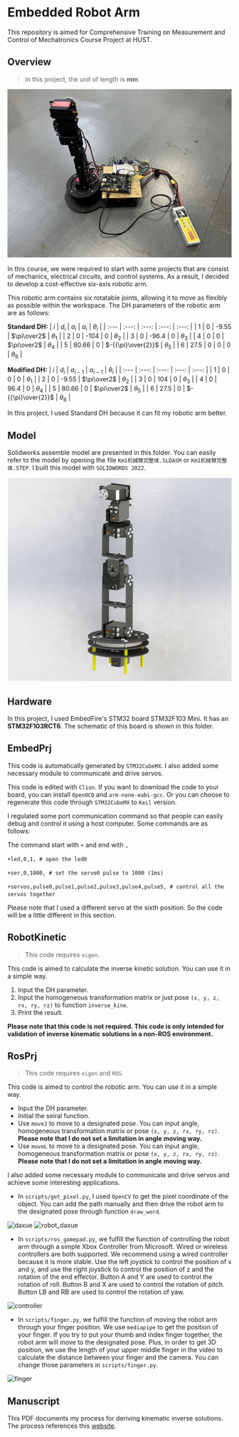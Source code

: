 # Embedded Robot Arm
This repository is aimed for Comprehensive Training on Measurement and Control of Mechatronics Course Project at HUST.

## Overview
> In this project, the unit of length is **mm**

![robot](img/Robot_arm.jpg)

In this course, we were required to start with some projects that are consist of mechanics, electrical circuits, and control systems. As a result, I decided to develop a cost-effective six-axis robotic arm.

This robotic arm contains six rotatable joints, allowing it to move as flexibly as possible within the workspace. The DH parameters of the robotic arm are as follows:

**Standard DH:**
| $i$ | $d_i$ | $a_i$ | $\alpha_i$ | $\theta_i$ |
| :--- | :---: | :---: | :---: | :---: |
| 1 | 0 | -9.55 | $\pi\over2$ | $\theta_1$ |
| 2 | 0 | -104 | 0 | $\theta_2$ |
| 3 | 0 | -96.4 | 0 | $\theta_3$ |
| 4 | 0 | 0 | $\pi\over2$ | $\theta_4$ |
| 5 | 80.66 | 0 | $-{{\pi}\over{2}}$ | $\theta_5$ |
| 6 | 27.5 | 0 | 0 | 0 | $\theta_6$ |

**Modified DH:**
| $i$ | $d_i$ | $a_{i-1}$ | $\alpha_{i-1}$ | $\theta_i$ |
| :--- | :---: | :---: | :---: | :---: |
| 1 | 0 | 0 | 0 | $\theta_1$ |
| 2 | 0 | -9.55 | $\pi\over2$  | $\theta_2$ |
| 3 | 0 | 104 | 0 | $\theta_3$ |
| 4 | 0 | 96.4 | 0 | $\theta_4$ |
| 5 | 80.66 | 0 | $\pi\over2$  | $\theta_5$ |
| 6 | 27.5 | 0 | $-{{\pi}\over{2}}$  | $\theta_6$ |

In this project, I used Standard DH because it can fit my robotic arm better.

## Model
Solidworks assemble model are presented in this folder. You can easily refer to the model by opening the file `Km1机械臂完整体.SLDASM` or `Km1机械臂完整体.STEP`. I built this model with `SOLIDWORDS 2022`.

![model](img/solidworks_model.jpg)

## Hardware
In this project, I used EmbedFire's STM32 board STM32F103 Mini. It has an **STM32F103RCT6**. The schematic of this board is shown in this folder.

## EmbedPrj
This code is automatically generated by `STM32CubeMX`. I also added some necessary module to communicate and drive servos.

This code is edited with `Clion`. If you want to download the code to your board, you can install `OpenOCD` and `arm-none-eabi-gcc`. Or you can choose to regenerate this code through `STM32CubeMX` to `Keil` version.

I regulated some port communication command so that people can easily debug and control it using a host computer. Some commands are as follows:

The command start with `+` and end with `,`

```+led,0,1, # open the led0```

```+ser,0,1000, # set the servo0 pulse to 1000 (1ms)```

```+servos,pulse0,pulse1,pulse2,pulse3,pulse4,pulse5, # control all the servos together```

Please note that I used a different servo at the sixth position. So the code will be a little different in this section.

## RobotKinetic
> This code requires `eigen`. 

This code is aimed to calculate the inverse kinetic solution. You can use it in a simple way.

1. Input the DH parameter.
2. Input the homogeneous transformation matrix or just pose `(x, y, z, rx, ry, rz)` to function `inverse_kine`.
3. Print the result.

**Please note that this code is not required. This code is only intended for validation of inverse kinematic solutions in a non-ROS environment.**

## RosPrj
> This code requires `eigen` and `ROS`.

This code is aimed to control the robotic arm. You can use it in a simple way.

- Input the DH parameter.
- Initial the seiral function.
- Use `moveJ` to move to a designated pose. You can input angle, homogeneous transformation matrix or pose `(x, y, z, rx, ry, rz)`. **Please note that I do not set a limitation in angle moving way.**
- Use `moveL` to move to a designated pose. You can input angle, homogeneous transformation matrix or pose `(x, y, z, rx, ry, rz)`. **Please note that I do not set a limitation in angle moving way.**

I also added some necessary module to communicate and drive servos and achieve some interesting applications.

- In `scripts/get_pixel.py`, I used `OpenCV` to get the pixel coordinate of the object. You can add the path manually and then drive the robot arm to the designated pose through function `draw_word`.

![daxue](img/daxue.jpg)
![robot_daxue](img/1.gif)

- In `scripts/ros_gamepad.py`, we fulfill the function of controlling the robot arm through a simple Xbox Controller from Microsoft. Wired or wireless controllers are both supported. We recommend using a wired controller because it is more stable. Use the left joystick to control the position of x and y, and use the right joystick to control the position of z and the rotation of the end effector. Button A and Y are used to control the rotation of roll. Button B and X are used to control the rotation of pitch. Button LB and RB are used to control the rotation of yaw.

![controller](img/controller.gif)

- In `scripts/finger.py`, we fulfill the function of moving the robot arm through your finger position. We use `mediapipe` to get the position of your finger. If you try to put your thumb and index finger together, the robot arm will move to the designated pose. Plus, in order to get 3D position, we use the length of your upper middle finger in the video to calculate the distance between your finger and the camera. You can change those parameters in `scripts/finger.py`.

![finger](img/finger.gif)

## Manuscript
This PDF documents my process for deriving kinematic inverse solutions. The process references this [website](https://www.cnblogs.com/mightycode/p/9095059.html).

